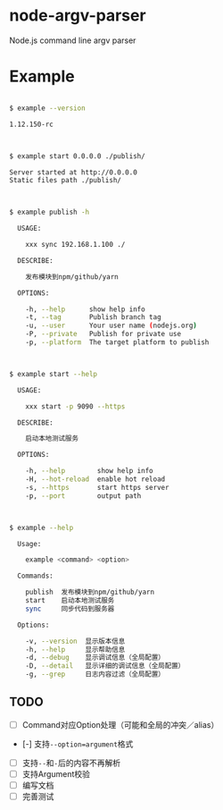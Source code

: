 # node-argv-parser
Node.js command line argv parser

# Example

```bash

$ example --version 

1.12.150-rc



$ example start 0.0.0.0 ./publish/ 

Server started at http://0.0.0.0
Static files path ./publish/



$ example publish -h 

  USAGE:

    xxx sync 192.168.1.100 ./

  DESCRIBE:

    发布模块到npm/github/yarn

  OPTIONS:

    -h, --help      show help info
    -t, --tag       Publish branch tag
    -u, --user      Your user name (nodejs.org)
    -P, --private   Publish for private use
    -p, --platform  The target platform to publish



$ example start --help 

  USAGE:

    xxx start -p 9090 --https

  DESCRIBE:

    启动本地测试服务

  OPTIONS:

    -h, --help        show help info
    -H, --hot-reload  enable hot reload
    -s, --https       start https server
    -p, --port        output path



$ example --help 

  Usage:

    example <command> <option>

  Commands:

    publish  发布模块到npm/github/yarn
    start    启动本地测试服务
    sync     同步代码到服务器

  Options:

    -v, --version  显示版本信息
    -h, --help     显示帮助信息
    -d, --debug    显示调试信息（全局配置）
    -D, --detail   显示详细的调试信息（全局配置）
    -g, --grep     日志内容过滤（全局配置）
```

## TODO

- [ ] Command对应Option处理（可能和全局的冲突／alias）
- [-] 支持`--option=argument`格式
- [ ] 支持`--`和`-`后的内容不再解析
- [ ] 支持Argument校验
- [ ] 编写文档
- [ ] 完善测试
